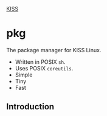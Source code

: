 <a href='/'>KISS</a>

# pkg

The package manager for KISS Linux.

- Written in POSIX `sh`.
- Uses POSIX `coreutils`.
- Simple
- Tiny
- Fast

## Introduction
